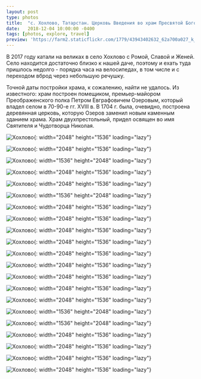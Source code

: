 ```yaml
---
layout: post
type: photos
title:  "с. Хохлово, Татарстан. Церковь Введения во храм Пресвятой Богородицы"
date:   2018-12-04 10:00:00 -0400
tags: [photos, explore, travel]
preview: 'https://farm2.staticflickr.com/1779/43943402632_62a700a027_k_d.jpg'
---
```


В 2017 году катали на великах в село Хохлово с Ромой, Славой и Женей. Село находится достаточно близко к нашей даче, поэтому и ехать туда пришлось недолго - порядка часа на велосипедах, в том числе и с переходом вброд через небольшую речушку.

Точной даты постройки храма, к сожалению, найти не удалось. Из известного: храм построен помещиком, премьер-майором Преображенского полка Петром Евграфовичем Озеровым, который владел селом в 70-90-е гг. XVIII в. В 1704 г. была, очевидно, построена деревянная церковь, которую Озеров заменил новым каменным зданием храма. Храм двухпрестольный, придел освящен во имя Святителя и Чудотворца Николая.

<Frame src="https://www.google.com/maps/embed?pb=!1m10!1m8!1m3!1d1423.9718018835674!2d49.3860964!3d56.0312779!3m2!1i1024!2i768!4f13.1!5e1!3m2!1sru!2sca!4v1551037588005" />

![Хохлово](https://live.staticflickr.com/938/43943402062_fdb197f8d9_k.jpg){: width="2048" height="1536" loading="lazy"}

![Хохлово](https://live.staticflickr.com/1779/43943402632_62a700a027_k.jpg){: width="2048" height="1536" loading="lazy"}

![Хохлово](https://live.staticflickr.com/930/43273167964_71d73e08dc_k.jpg){: width="1536" height="2048" loading="lazy"}

![Хохлово](https://live.staticflickr.com/1835/30123421128_abc0354126_k.jpg){: width="2048" height="1536" loading="lazy"}

![Хохлово](https://live.staticflickr.com/932/42182647100_78ec4a2722_k.jpg){: width="2048" height="1536" loading="lazy"}

![Хохлово](https://live.staticflickr.com/1771/30123423738_a7147876d1_k.jpg){: width="1536" height="2048" loading="lazy"}

![Хохлово](https://live.staticflickr.com/938/43273169904_22f7f338fd_k.jpg){: width="2048" height="1536" loading="lazy"}

![Хохлово](https://live.staticflickr.com/1793/43273170504_46a45368f3_k.jpg){: width="2048" height="1536" loading="lazy"}

![Хохлово](https://live.staticflickr.com/1839/43273170984_db37774258_k.jpg){: width="2048" height="1536" loading="lazy"}

![Хохлово](https://live.staticflickr.com/1797/43273171324_4c37530a33_k.jpg){: width="2048" height="1536" loading="lazy"}

![Хохлово](https://live.staticflickr.com/933/43273172054_bfffac557f_k.jpg){: width="2048" height="1536" loading="lazy"}

![Хохлово](https://live.staticflickr.com/1778/42182649760_6fa5b13a52_k.jpg){: width="2048" height="1536" loading="lazy"}

![Хохлово](https://live.staticflickr.com/1817/42182650100_d376f94538_k.jpg){: width="2048" height="1536" loading="lazy"}

![Хохлово](https://live.staticflickr.com/1811/42182650670_d6bb4ec3fe_k.jpg){: width="2048" height="1536" loading="lazy"}

![Хохлово](https://live.staticflickr.com/1816/29054310317_3b44eac4d4_k.jpg){: width="2048" height="1536" loading="lazy"}

![Хохлово](https://live.staticflickr.com/929/29054310997_aec2073f74_k.jpg){: width="1536" height="2048" loading="lazy"}

![Хохлово](https://live.staticflickr.com/1835/29054312547_b5954c39ed_k.jpg){: width="1536" height="2048" loading="lazy"}

![Хохлово](https://live.staticflickr.com/1791/43086278335_035f4649aa_k.jpg){: width="2048" height="1536" loading="lazy"}

![Хохлово](https://live.staticflickr.com/1833/43992016971_b74306c822_k.jpg){: width="2048" height="1536" loading="lazy"}

![Хохлово](https://live.staticflickr.com/1778/43273166984_ea3ca6ead7_k.jpg){: width="2048" height="1536" loading="lazy"}

![Хохлово](https://live.staticflickr.com/1832/43943401472_0028c656e8_k.jpg){: width="2048" height="1536" loading="lazy"}
